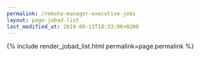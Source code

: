 ```yaml
---
permalink: /remote-manager-executive-jobs
layout: page-jobad-list
last_modified_at: 2019-08-13T18:33:06+0200
---
```

{% include render_jobad_list.html permalink=page.permalink %}
